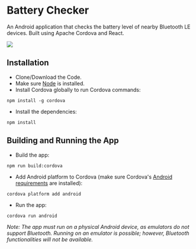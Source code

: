 # Battery Checker

An Android application that checks the battery level of nearby Bluetooth LE devices. Built using Apache Cordova and React.

![](https://i.imgur.com/kzo6awM.png)

## Installation
* Clone/Download the Code.
* Make sure [Node](https://nodejs.org/en/) is installed.
* Install Cordova globally to run Cordova commands:
```node
npm install -g cordova
```
* Install the dependencies:
```node
npm install
```
## Building and Running the App
* Build the app:
```node
npm run build:cordova
```
* Add Android platform to Cordova (make sure Cordova's [Android requirements](https://cordova.apache.org/docs/en/latest/guide/platforms/android/) are installed):
```node
cordova platform add android
```
* Run the app:
```node
cordova run android
```
*Note: The app must run on a physical Android device, as emulators do not support Bluetooth. Running on an emulator is possible; however, Bluetooth functionalities will not be available.*
